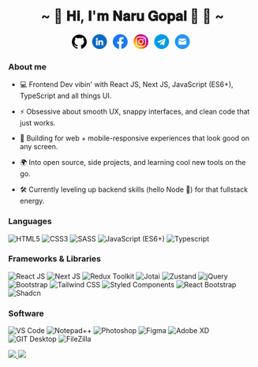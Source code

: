<h1 align="center">~ 💖 𝐇𝐢, 𝐈'𝐦 𝐍𝐚𝐫𝐮 𝐆𝐨𝐩𝐚𝐥 👋 💖 ~</h1>

<div align='center'>
  <p align='center'>
    <a href="https://github.com/iamnarugopal"><img height="30" src="images/github.svg"></a>&nbsp;&nbsp;
    <a href="https://www.linkedin.com/in/iamnarugopal"><img height="30" src="images/linkedin.svg"></a>&nbsp;&nbsp;
    <a href="https://www.facebook.com/iamnarugopal"><img height="30" src="images/facebook.svg"></a>&nbsp;&nbsp;
    <a href="https://www.instagram.com/iamnarugopal"><img height="30" src="images/instagram.svg"></a>&nbsp;&nbsp;
    <a href="https://t.me/iamnarugopal"><img height="30" src="images/telegram.svg"></a>&nbsp;&nbsp;
    <a href="mailto:veeruk0217@gmail.com"><img height="30" src="images/gmail.svg"></a>&nbsp;&nbsp;
  </p>
</div>

### About me

* 💻 Frontend Dev vibin' with React JS, Next JS, JavaScript (ES6+), TypeScript and all things UI.

* ⚡ Obsessive about smooth UX, snappy interfaces, and clean code that just works.

* 📱 Building for web + mobile-responsive experiences that look good on any screen.

* 🌍 Into open source, side projects, and learning cool new tools on the go.

* 🛠️ Currently leveling up backend skills (hello Node 👋) for that fullstack energy.



### Languages

![HTML5](https://img.shields.io/badge/-HTML5-000?&logo=HTML5)
![CSS3](https://img.shields.io/badge/-CSS3-000?&logo=CSS3)
![SASS](https://img.shields.io/badge/-SASS-000?&logo=SASS)
![JavaScript (ES6+)](https://img.shields.io/badge/-JavaScript-000?&logo=JavaScript)
![Typescript](https://img.shields.io/badge/-TypeScript-000?&logo=TypeScript)

### Frameworks & Libraries

![React JS](https://img.shields.io/badge/React_JS-000?logo=React&logoWidth=30)
![Next JS](https://img.shields.io/badge/-Next_JS-000?&logo=Next.js)
![Redux Toolkit](https://img.shields.io/badge/-Redux_Toolkit-000?&logo=Redux)
![Jotai](https://img.shields.io/badge/-Jotai-000?&logo=ghostery)
![Zustand](https://img.shields.io/badge/-Zustand-000?&logo=foodpanda)
![jQuery](https://img.shields.io/badge/-jQuery-000?&logo=jQuery)
![Bootstrap](https://img.shields.io/badge/-Bootstrap-000?&logo=Bootstrap)
![Tailwind CSS](https://img.shields.io/badge/-Tailwind_CSS-000?&logo=Tailwindcss)
![Styled Components](https://img.shields.io/badge/-Styled_Components-000?&logo=htmx)
![React Bootstrap](https://img.shields.io/badge/-React_Bootstrap-000?&logo=Reactbootstrap)
![Shadcn](https://img.shields.io/badge/-Shadcn/ui-000?&logo=shadcnui)

### Software

![VS Code](https://img.shields.io/badge/-VS_Code-000?&logo=infinityfree)
![Notepad++](https://img.shields.io/badge/-Notepad++-000?&logo=notepadplusplus)
![Photoshop](https://img.shields.io/badge/-Photoshop-000?&logo=photopea)
![Figma](https://img.shields.io/badge/-Figma-000?&logo=Figma)
![Adobe XD](https://img.shields.io/badge/-Adobe_XD-000?&logo=baserow)
![GIT Desktop](https://img.shields.io/badge/-GIT-000?&logo=GIT)
![FileZilla](https://img.shields.io/badge/-FileZilla-000?&logo=FileZilla)

<a href="https://narugopal.vercel.app/">
  <img height="137px" src="https://github-readme-stats.vercel.app/api?username=iamnarugopal&hide_title=true&hide_border=true&show_icons=true&include_all_commits=true&count_private=true&line_height=21&text_color=000&icon_color=000&bg_color=0,ea6161,ffc64d,fffc4d,52fa5a&theme=graywhite" /><!-- wi*quL3fcV -->
  <img height="137px" src="https://github-readme-stats.vercel.app/api/top-langs/?username=iamnarugopal&hide=html&hide_title=true&hide_border=true&layout=compact&langs_count=6&exclude_repo=comp426,Redventures-Movie-Quotes&text_color=000&icon_color=fff&bg_color=0,52fa5a,4dfcff,c64dff&theme=graywhite" />
</a>
